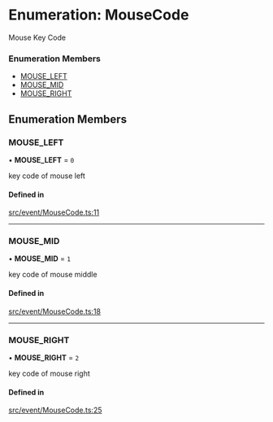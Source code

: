 # Enumeration: MouseCode

Mouse Key Code


### Enumeration Members

- [MOUSE\_LEFT](MouseCode.md#mouse_left)
- [MOUSE\_MID](MouseCode.md#mouse_mid)
- [MOUSE\_RIGHT](MouseCode.md#mouse_right)

## Enumeration Members

### MOUSE\_LEFT

• **MOUSE\_LEFT** = ``0``

key code of mouse left

#### Defined in

[src/event/MouseCode.ts:11](https://github.com/Orillusion/orillusion/blob/main/src/event/MouseCode.ts#L11)

___

### MOUSE\_MID

• **MOUSE\_MID** = ``1``

key code of mouse middle

#### Defined in

[src/event/MouseCode.ts:18](https://github.com/Orillusion/orillusion/blob/main/src/event/MouseCode.ts#L18)

___

### MOUSE\_RIGHT

• **MOUSE\_RIGHT** = ``2``

key code of mouse right

#### Defined in

[src/event/MouseCode.ts:25](https://github.com/Orillusion/orillusion/blob/main/src/event/MouseCode.ts#L25)
